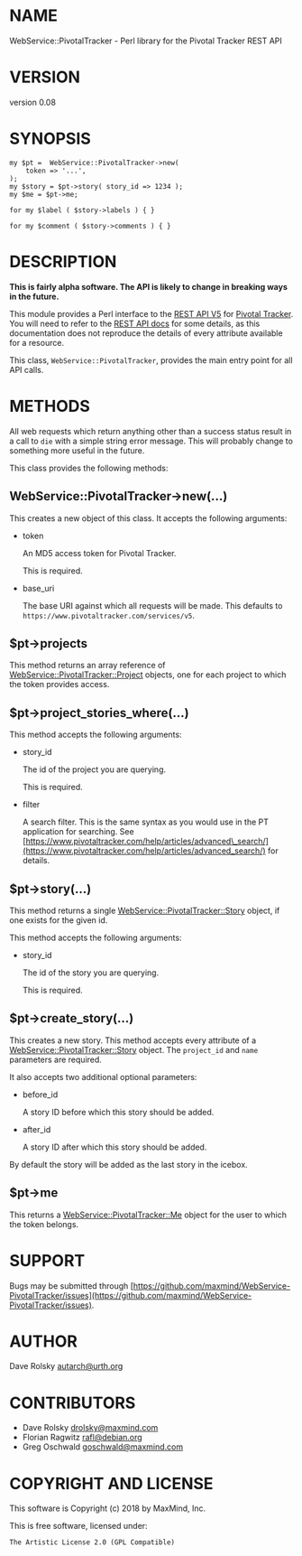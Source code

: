 # NAME

WebService::PivotalTracker - Perl library for the Pivotal Tracker REST API

# VERSION

version 0.08

# SYNOPSIS

    my $pt =  WebService::PivotalTracker->new(
        token => '...',
    );
    my $story = $pt->story( story_id => 1234 );
    my $me = $pt->me;

    for my $label ( $story->labels ) { }

    for my $comment ( $story->comments ) { }

# DESCRIPTION

**This is fairly alpha software. The API is likely to change in breaking ways
in the future.**

This module provides a Perl interface to the [REST API
V5](https://www.pivotaltracker.com/help/api/rest/v5) for [Pivotal
Tracker](https://www.pivotaltracker.com/). You will need to refer to the [REST
API docs](https://www.pivotaltracker.com/help/api/rest/v5) for some details, as
this documentation does not reproduce the details of every attribute available
for a resource.

This class, `WebService::PivotalTracker`, provides the main entry point for
all API calls.

# METHODS

All web requests which return anything other than a success status result in a
call to `die` with a simple string error message. This will probably change
to something more useful in the future.

This class provides the following methods:

## WebService::PivotalTracker->new(...)

This creates a new object of this class. It accepts the following arguments:

- token

    An MD5 access token for Pivotal Tracker.

    This is required.

- base\_uri

    The base URI against which all requests will be made. This defaults to
    `https://www.pivotaltracker.com/services/v5`.

## $pt->projects

This method returns an array reference of
[WebService::PivotalTracker::Project](https://metacpan.org/pod/WebService::PivotalTracker::Project) objects, one for each project to which
the token provides access.

## $pt->project\_stories\_where(...)

This method accepts the following arguments:

- story\_id

    The id of the project you are querying.

    This is required.

- filter

    A search filter. This is the same syntax as you would use in the PT
    application for searching. See
    [https://www.pivotaltracker.com/help/articles/advanced\_search/](https://www.pivotaltracker.com/help/articles/advanced_search/) for details.

## $pt->story(...)

This method returns a single [WebService::PivotalTracker::Story](https://metacpan.org/pod/WebService::PivotalTracker::Story) object, if
one exists for the given id.

This method accepts the following arguments:

- story\_id

    The id of the story you are querying.

    This is required.

## $pt->create\_story(...)

This creates a new story. This method accepts every attribute of a
[WebService::PivotalTracker::Story](https://metacpan.org/pod/WebService::PivotalTracker::Story) object. The `project_id` and `name`
parameters are required.

It also accepts two additional optional parameters:

- before\_id

    A story ID before which this story should be added.

- after\_id

    A story ID after which this story should be added.

By default the story will be added as the last story in the icebox.

## $pt->me

This returns a [WebService::PivotalTracker::Me](https://metacpan.org/pod/WebService::PivotalTracker::Me) object for the user to which
the token belongs.

# SUPPORT

Bugs may be submitted through [https://github.com/maxmind/WebService-PivotalTracker/issues](https://github.com/maxmind/WebService-PivotalTracker/issues).

# AUTHOR

Dave Rolsky <autarch@urth.org>

# CONTRIBUTORS

- Dave Rolsky <drolsky@maxmind.com>
- Florian Ragwitz <rafl@debian.org>
- Greg Oschwald <goschwald@maxmind.com>

# COPYRIGHT AND LICENSE

This software is Copyright (c) 2018 by MaxMind, Inc.

This is free software, licensed under:

    The Artistic License 2.0 (GPL Compatible)
